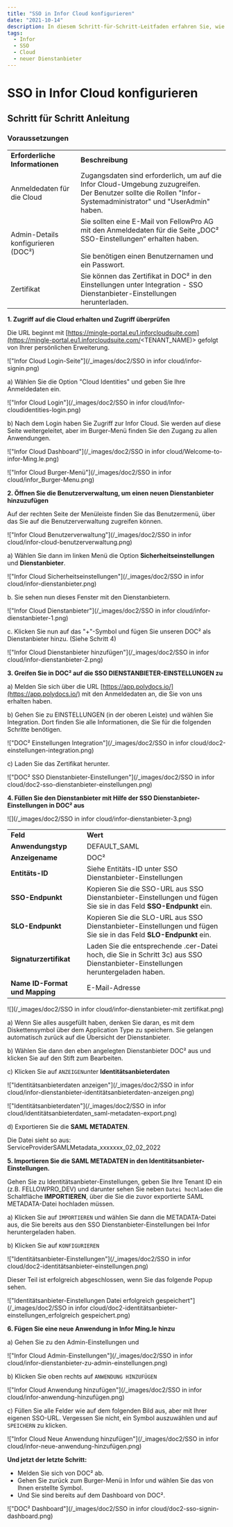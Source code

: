 ```yaml
---
title: "SSO in Infor Cloud konfigurieren"
date: "2021-10-14"
description: In diesem Schritt-für-Schritt-Leitfaden erfahren Sie, wie Sie SSO in Infor Cloud konfigurieren. Wir beginnen mit den Voraussetzungen, dem Zugriff auf die Cloud und der Überprüfung, um einen neuen Dienstanbieter hinzuzufügen.
tags:
  - Infor
  - SSO
  - Cloud
  - neuer Dienstanbieter
---
```


# SSO in Infor Cloud konfigurieren

## Schritt für Schritt Anleitung

### **Voraussetzungen**

<table><tbody><tr><td><strong>Erforderliche Informationen</strong></td><td><strong>Beschreibung</strong></td></tr><tr><td>Anmeldedaten für die Cloud</td><td>Zugangsdaten sind erforderlich, um auf die Infor Cloud-Umgebung zuzugreifen.<br>Der Benutzer sollte die Rollen "Infor-Systemadministrator" und "UserAdmin" haben.</td></tr><tr><td>Admin-Details konfigurieren (DOC²)</td><td>Sie sollten eine E-Mail von FellowPro AG mit den Anmeldedaten für die Seite „DOC² SSO-Einstellungen“ erhalten haben.<br><br>Sie benötigen einen Benutzernamen und ein Passwort.<br></td></tr><tr><td>Zertifikat</td><td>Sie können das Zertifikat in DOC² in den Einstellungen unter Integration - SSO Dienstanbieter-Einstellungen herunterladen.</td></tr></tbody></table>

**1\. Zugriff auf die Cloud erhalten und Zugriff überprüfen**

Die URL beginnt mit [https://mingle-portal.eu1.inforcloudsuite.com](https://mingle-portal.eu1.inforcloudsuite.com/<TENANT\_NAME)\> gefolgt von Ihrer persönlichen Erweiterung.

!["Infor Cloud Login-Seite"](/_images/doc2/SSO in infor cloud/infor-signin.png)

a) Wählen Sie die Option "Cloud Identities" und geben Sie Ihre Anmeldedaten ein.

!["Infor Cloud Login"](/_images/doc2/SSO in infor cloud/Infor-cloudidentities-login.png)

b) Nach dem Login haben Sie Zugriff zur Infor Cloud. Sie werden auf diese Seite weitergeleitet, aber im Burger-Menü finden Sie den Zugang zu allen Anwendungen.

!["Infor Cloud Dashboard"](/_images/doc2/SSO in infor cloud/Welcome-to-infor-Ming.le.png)

!["Infor Cloud Burger-Menü"](/_images/doc2/SSO in infor cloud/infor_Burger-Menu.png)

**2\. Öffnen Sie die Benutzerverwaltung, um einen neuen Dienstanbieter hinzuzufügen**

Auf der rechten Seite der Menüleiste finden Sie das Benutzermenü, über das Sie auf die Benutzerverwaltung zugreifen können.

!["Infor Cloud Benutzerverwaltung"](/_images/doc2/SSO in infor cloud/infor-cloud-benutzerverwaltung.png)

a) Wählen Sie dann im linken Menü die Option **Sicherheitseinstellungen** und **Dienstanbieter**.

!["Infor Cloud Sicherheitseinstellungen"](/_images/doc2/SSO in infor cloud/infor-dienstanbieter.png)

b. Sie sehen nun dieses Fenster mit den Dienstanbietern.

!["Infor Cloud Dienstanbieter"](/_images/doc2/SSO in infor cloud/infor-dienstanbieter-1.png)

c. Klicken Sie nun auf das "+"-Symbol und fügen Sie unseren DOC² als Dienstanbieter hinzu. (Siehe Schritt 4)

!["Infor Cloud Dienstanbieter hinzufügen"](/_images/doc2/SSO in infor cloud/infor-dienstanbieter-2.png)

**3\. Greifen Sie in DOC² auf die SSO DIENSTANBIETER-EINSTELLUNGEN zu**

a) Melden Sie sich über die URL [https://app.polydocs.io/](https://app.polydocs.io/) mit den Anmeldedaten an, die Sie von uns erhalten haben.

b) Gehen Sie zu EINSTELLUNGEN (in der oberen Leiste) und wählen Sie Integration.
Dort finden Sie alle Informationen, die Sie für die folgenden Schritte benötigen.

!["DOC² Einstellungen Integration"](/_images/doc2/SSO in infor cloud/doc2-einstellungen-integration.png)

c) Laden Sie das Zertifikat herunter.

!["DOC² SSO Dienstanbieter-Einstellungen"](/_images/doc2/SSO in infor cloud/doc2-sso-dienstanbieter-einstellungen.png)

**4\. Füllen Sie den Dienstanbieter mit Hilfe der SSO Dienstanbieter-Einstellungen in DOC² aus**

![](/_images/doc2/SSO in infor cloud/infor-dienstanbieter-3.png)

<table><tbody><tr><td><strong>Feld</strong></td><td><strong>Wert</strong></td></tr><tr><td><strong>Anwendungstyp</strong></td><td>DEFAULT_SAML</td></tr><tr><td><strong>Anzeigename</strong></td><td>DOC²</td></tr><tr><td><strong>Entitäts-ID</strong></td><td>Siehe Entitäts-ID unter SSO Dienstanbieter-Einstellungen</td></tr><tr><td><strong>SSO-Endpunkt</strong></td><td>Kopieren Sie die SSO-URL aus SSO Dienstanbieter-Einstellungen und fügen Sie sie in das Feld <strong>SSO-Endpunkt</strong> ein.</td></tr><tr><td><strong>SLO-Endpunkt</strong></td><td>Kopieren Sie die SLO-URL aus SSO Dienstanbieter-Einstellungen und fügen Sie sie in das Feld <strong>SLO-Endpunkt</strong> ein.</td></tr><tr><td><strong>Signaturzertifikat</strong></td><td>Laden Sie die entsprechende .cer-Datei hoch, die Sie in Schritt 3c) aus SSO Dienstanbieter-Einstellungen heruntergeladen haben.</td></tr><tr><td><strong>Name ID-Format und Mapping</strong></td><td>E-Mail-Adresse</td></tr></tbody></table>

![](/_images/doc2/SSO in infor cloud/infor-dienstanbieter-mit zertifikat.png)

a) Wenn Sie alles ausgefüllt haben, denken Sie daran, es mit dem Diskettensymbol über dem Application Type zu speichern. Sie gelangen automatisch zurück auf die Übersicht der Dienstanbieter.

b) Wählen Sie dann den eben angelegten Dienstanbieter DOC² aus und klicken Sie auf den Stift zum Bearbeiten.

c) Klicken Sie auf `ANZEIGEN`unter **Identitätsanbieterdaten** 

!["Identitätsanbieterdaten anzeigen"](/_images/doc2/SSO in infor cloud/infor-dienstanbieter-identitätsanbieterdaten-anzeigen.png)

!["Identitätsanbieterdaten"](/_images/doc2/SSO in infor cloud/identitätsanbieterdaten_saml-metadaten-export.png)

d) Exportieren Sie die **SAML METADATEN**.

Die Datei sieht so aus: ServiceProviderSAMLMetadata_xxxxxxx_02_02_2022

**5\. Importieren Sie die SAML METADATEN in den Identitätsanbieter-Einstellungen.**

Gehen Sie zu Identitätsanbieter-Einstellungen, geben Sie Ihre Tenant ID ein (z.B. FELLOWPRO_DEV) und darunter sehen Sie neben `Datei hochladen` die Schaltfläche **IMPORTIEREN**, über die Sie die zuvor exportierte SAML METADATA-Datei hochladen müssen.

a) Klicken Sie auf `IMPORTIEREN` und wählen Sie dann die METADATA-Datei aus, die Sie bereits aus den SSO Dienstanbieter-Einstellungen bei Infor heruntergeladen haben.

b) Klicken Sie auf `KONFIGURIEREN`

!["Identitätsanbieter-Einstellungen"](/_images/doc2/SSO in infor cloud/doc2-identitätsanbieter-einstellungen.png)

Dieser Teil ist erfolgreich abgeschlossen, wenn Sie das folgende Popup sehen.

!["Identitätsanbieter-Einstellungen Datei erfolgreich gespeichert"](/_images/doc2/SSO in infor cloud/doc2-identitätsanbieter-einstellungen_erfolgreich gespeichert.png)

**6\. Fügen Sie eine neue Anwendung in Infor Ming.le hinzu**

a) Gehen Sie zu den Admin-Einstellungen und

!["Infor Cloud Admin-Einstellungen"](/_images/doc2/SSO in infor cloud/infor-dienstanbieter-zu-admin-einstellungen.png)

b) Klicken Sie oben rechts auf `ANWENDUNG HINZUFÜGEN`

!["Infor Cloud Anwendung hinzufügen"](/_images/doc2/SSO in infor cloud/infor-anwendung-hinzufügen.png)

c) Füllen Sie alle Felder wie auf dem folgenden Bild aus, aber mit Ihrer eigenen SSO-URL. Vergessen Sie nicht, ein Symbol auszuwählen und auf `SPEICHERN` zu klicken.

!["Infor Cloud Neue Anwendung hinzufügen"](/_images/doc2/SSO in infor cloud/infor-neue-anwendung-hinzufügen.png)

**Und jetzt der letzte Schritt:**

- Melden Sie sich von DOC² ab.
- Gehen Sie zurück zum Burger-Menü in Infor und wählen Sie das von Ihnen erstellte Symbol.
- Und Sie sind bereits auf dem Dashboard von DOC².

!["DOC² Dashboard"](/_images/doc2/SSO in infor cloud/doc2-sso-signin-dashboard.png)